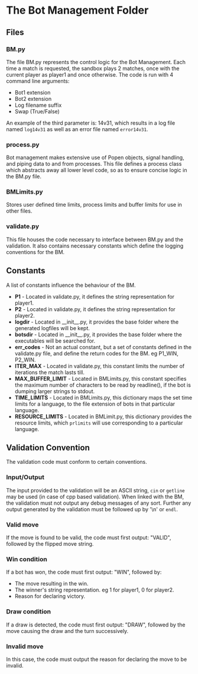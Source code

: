 <h1> The Bot Management Folder </h1>

<h2> Files </h2>

<h3> BM.py </h3>
  The file BM.py represents the control logic for the Bot Management. Each time a match is requested, the sandbox plays 2 matches, once with the current player as player1 and once otherwise. The code is run with 4 command line arguments:
  
  * Bot1 extension
  * Bot2 extension
  * Log filename suffix
  * Swap (True/False)
  
  An example of the third parameter is: 14v31, which results in a log file named `log14v31` as well as an error file named `error14v31`.
  
<h3> process.py </h3>
  Bot management makes extensive use of Popen objects, signal handling, and piping data to and from processes. This file defines a process class which abstracts away all lower level code, so as to ensure concise logic in the BM.py file.
  
<h3> BMLimits.py </h3>
  Stores user defined time limits, process limits and buffer limits for use in other files.
  
<h3> validate.py </h3>
  This file houses the code necessary to interface between BM.py and the validation. It also contains necessary constants which define the logging conventions for the BM.

<h2> Constants </h2>
A list of constants influence the behaviour of the BM.

  * **P1** - Located in validate.py, it defines the string representation for player1.
  * **P2** - Located in validate.py, it defines the string representation for player2.
  * **logdir** - Located in \_\_init\_\_.py, it provides the base folder where the generated logfiles will be kept.
  * **botsdir** - Located in \_\_init\_\_.py, it provides the base folder where the executables will be searched for.
  * **err_codes** - Not an actual constant, but a set of constants defined in the validate.py file, and define the return codes for the BM. eg P1_WIN, P2_WIN.
  * **ITER_MAX** - Located in validate.py, this constant limits the number of iterations the match lasts till.
  * **MAX_BUFFER_LIMIT** - Located in BMLimits.py, this constant specifies the maximum number of characters to be read by readline(), if the bot is dumping larger strings to stdout.
  * **TIME_LIMITS** - Located in BMLimits.py, this dictionary maps the set time limits for a language, to the file extension of bots in that particular language.
  * **RESOURCE_LIMITS** - Located in BMLimit.py, this dictionary provides the resource limits, which `prlimits` will use corresponding to a particular language.

<h2> Validation Convention </h2>
The validation code must conform to certain conventions.

<h3> Input/Output </h3>

The input provided to the validation will be an ASCII string, `cin` or `getline` may be used (in case of cpp based validation).
When linked with the BM, the validation must not output any debug messages of any sort. Further any output generated by the validation must be followed up by '\n' or `endl`.

<h3> Valid move </h3>
If the move is found to be valid, the code must first output: "VALID", followed by the flipped move string.

<h3> Win condition </h3>
If a bot has won, the code must first output: "WIN", followed by:

  * The move resulting in the win.
  * The winner's string representation. eg 1 for player1, 0 for player2.
  * Reason for declaring victory.

<h3> Draw condition </h3>
If a draw is detected, the code must first output: "DRAW", followed by the move causing the draw and the turn successively.

<h3> Invalid move </h3>
In this case, the code must output the reason for declaring the move to be invalid.

